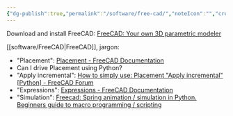 ```yaml
---
{"dg-publish":true,"permalink":"/software/free-cad/","noteIcon":"","created":"2025-02-04T10:30:47.945-06:00"}
---
```



Download and install FreeCAD: [FreeCAD: Your own 3D parametric modeler](https://www.freecad.org/downloads.php)

[[software/FreeCAD\|FreeCAD]], jargon:
- "Placement": [Placement - FreeCAD Documentation](https://wiki.freecad.org/Placement)
- Can I drive Placement using Python?
- "Apply incremental": [How to simply use: Placement "Apply incremental" [Python] - FreeCAD Forum](https://forum.freecad.org/viewtopic.php?t=2530)
- "Expressions": [Expressions - FreeCAD Documentation](https://wiki.freecad.org/Expressions)
- "Simulation": [Freecad: Spring animation / simulation in Python. Beginners guide to macro programming / scripting](https://www.youtube.com/watch?v=1T8znLnUBYM&t=5s) 